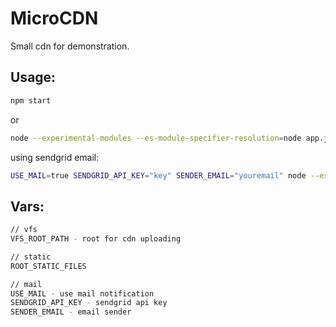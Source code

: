 ﻿# MicroCDN
Small cdn for demonstration.

## Usage:
```sh
npm start
```
or
```sh
node --experimental-modules --es-module-specifier-resolution=node app.js
```
using sendgrid email:
```sh
USE_MAIL=true SENDGRID_API_KEY="key" SENDER_EMAIL="youremail" node --experimental-modules --es-module-specifier-resolution=node app.js
```
## Vars:
```sh
// vfs
VFS_ROOT_PATH - root for cdn uploading

// static
ROOT_STATIC_FILES

// mail
USE_MAIL - use mail notification
SENDGRID_API_KEY - sendgrid api key
SENDER_EMAIL - email sender


```